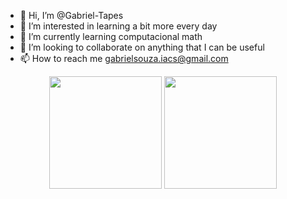 - 👋 Hi, I’m @Gabriel-Tapes
- 👀 I’m interested in learning a bit more every day
- 🌱 I’m currently learning computacional math
- 💞️ I’m looking to collaborate on anything that I can be useful
- 📫 How to reach me gabrielsouza.iacs@gmail.com

<center>
<img height="180em" src="https://github-readme-stats.vercel.app/api?username=Gabriel-Tapes&show_icons=true&theme=onedark"/>
<img height="180em" src="https://github-readme-stats.vercel.app/api/top-langs/?username=Gabriel-Tapes&layout=compact&theme=onedark"/>
</center>

